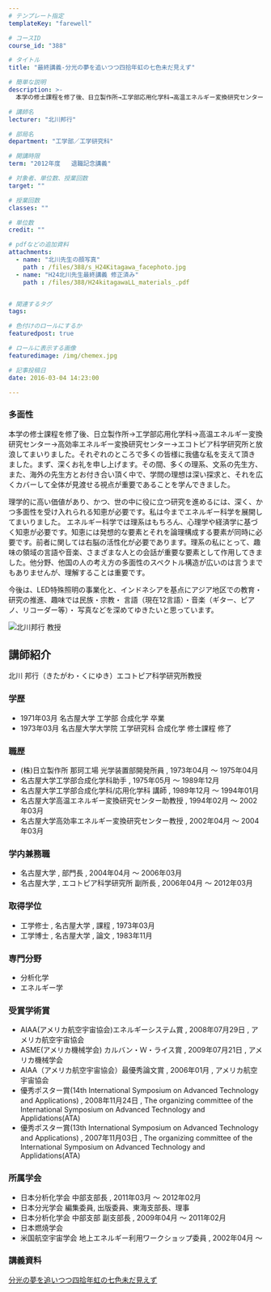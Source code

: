 ```yaml
---
# テンプレート指定
templateKey: "farewell"

# コースID
course_id: "388"

# タイトル
title: "最終講義-分光の夢を追いつつ四拾年虹の七色未だ見えず"

# 簡単な説明
description: >-
  本学の修士課程を修了後、日立製作所→工学部応用化学科→高温エネルギー変換研究センター→高効率エネルギー変換研究センター→エコトピア科学研究所と放浪してまいりました。それぞれのところで多くの皆様に我...

# 講師名
lecturer: "北川邦行"

# 部局名
department: "工学部／工学研究科"

# 開講時限
term: "2012年度	退職記念講義"

# 対象者、単位数、授業回数
target: ""

# 授業回数
classes: ""

# 単位数
credit: ""

# pdfなどの追加資料
attachments: 
  - name: "北川先生の顔写真" 
    path : /files/388/s_H24Kitagawa_facephoto.jpg
  - name: "H24北川先生最終講義 修正済み" 
    path : /files/388/H24kitagawaLL_materials_.pdf


# 関連するタグ
tags:

# 色付けのロールにするか
featuredpost: true

# ロールに表示する画像
featuredimage: /img/chemex.jpg

# 記事投稿日
date: 2016-03-04 14:23:00

---
```

### 多面性 

本学の修士課程を修了後、日立製作所→工学部応用化学科→高温エネルギー変換研究センター→高効率エネルギー変換研究センター→エコトピア科学研究所と放浪してまいりました。それぞれのところで多くの皆様に我儘な私を支えて頂き ました。まず、深くお礼を申し上げます。その間、多くの理系、文系の先生方、また、海外の先生方とお付き合い頂く中で、学問の理想は深い探求と、それを広くカバーして全体が見渡せる視点が重要であることを学んできました。  
  
理学的に高い価値があり、かつ、世の中に役に立つ研究を進めるには、深く、かつ多面性を受け入れられる知恵が必要です。私は今までエネルギー科学を展開してまいりました。 エネルギー科学では理系はもちろん、心理学や経済学に基づく知恵が必要です。知恵には発想的な要素とそれを論理構成する要素が同時に必要です。前者に関しては右脳の活性化が必要であります。理系の私にとって、趣味の領域の言語や音楽、さまざまな人との会話が重要な要素として作用してきました。他分野、他国の人の考え方の多面性のスペクトル構造が広いのは言うまでもありませんが、理解することは重要です。  
  
今後は、LED特殊照明の事業化と、インドネシアを基点にアジア地区での教育・研究の推進、趣味では民族・宗教・ 言語（現在12言語）・音楽（ギター、ピアノ、リコーダー等）・ 写真などを深めてゆきたいと思っています。

![北川邦行 教授](/files/388/s_H24Kitagawa_facephoto.jpg) 
## 講師紹介

北川 邦行（きたがわ・くにゆき）エコトピア科学研究所教授 

### 学歴

  * 1971年03月 名古屋大学 工学部 合成化学 卒業
  * 1973年03月 名古屋大学大学院 工学研究科 合成化学 修士課程 修了

### 職歴

  * (株)日立製作所 那珂工場 光学装置部開発所員 , 1973年04月 〜 1975年04月
  * 名古屋大学工学部合成化学科助手 , 1975年05月 〜 1989年12月
  * 名古屋大学工学部合成化学科/応用化学科 講師 , 1989年12月 〜 1994年01月
  * 名古屋大学高温エネルギー変換研究センター助教授 , 1994年02月 〜 2002年03月
  * 名古屋大学高効率エネルギー変換研究センター教授 , 2002年04月 〜 2004年03月

### 学内兼務職

  * 名古屋大学 , 部門長 , 2004年04月 〜 2006年03月
  * 名古屋大学 , エコトピア科学研究所 副所長 , 2006年04月 〜 2012年03月

### 取得学位

  * 工学修士 , 名古屋大学 , 課程 , 1973年03月
  * 工学博士 , 名古屋大学 , 論文 , 1983年11月

### 専門分野

  * 分析化学
  * エネルギー学

### 受賞学術賞

  * AIAA(アメリカ航空宇宙協会)エネルギーシステム賞 , 2008年07月29日 , アメリカ航空宇宙協会
  * ASME(アメリカ機械学会) カルバン・Ｗ・ライス賞 , 2009年07月21日 , アメリカ機械学会
  * AIAA（アメリカ航空宇宙協会）最優秀論文賞 , 2006年01月 , アメリカ航空宇宙協会
  * 優秀ポスター賞(14th International Symposium on Advanced Technology and Applications) , 2008年11月24日 , The organizing committee of the International Symposium on Advanced Technology and Applidations(ATA)
  * 優秀ポスター賞(13th International Symposium on Advanced Technology and Applications) , 2007年11月03日 , The organizing committee of the International Symposium on Advanced Technology and Applidations(ATA)

### 所属学会

  * 日本分析化学会 中部支部長 , 2011年03月 〜 2012年02月
  * 日本分光学会 編集委員, 出版委員、東海支部長、理事
  * 日本分析化学会 中部支部 副支部長 , 2009年04月 〜 2011年02月
  * 日本燃焼学会
  * 米国航空宇宙学会 地上エネルギー利用ワークショップ委員 , 2002年04月 〜
### 講義資料


[分光の夢を追いつつ四拾年虹の七色未だ見えず](/files/388/H24kitagawaLL_materials_.pdf) 
